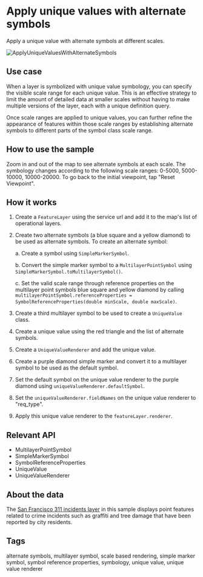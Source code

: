 # Apply unique values with alternate symbols

Apply a unique value with alternate symbols at different scales.

![ApplyUniqueValuesWithAlternateSymbols](ApplyUniqueValuesWithAlternateSymbols.gif)

## Use case

When a layer is symbolized with unique value symbology, you can specify the visible scale range for each unique value. This is an effective strategy to limit the amount of detailed data at smaller scales without having to make multiple versions of the layer, each with a unique definition query.

Once scale ranges are applied to unique values, you can further refine the appearance of features within those scale ranges by establishing alternate symbols to different parts of the symbol class scale range.

## How to use the sample

Zoom in and out of the map to see alternate symbols at each scale. The symbology changes according to the following scale ranges: 0-5000, 5000-10000, 10000-20000. To go back to the initial viewpoint, tap "Reset Viewpoint".

## How it works

1. Create a `FeatureLayer` using the service url and add it to the map's list of operational layers.
2. Create two alternate symbols (a blue square and a yellow diamond) to be used as alternate symbols. To create an alternate symbol:

   a. Create a symbol using `SimpleMarkerSymbol`.

   b. Convert the simple marker symbol to a `MultilayerPointSymbol` using `SimpleMarkerSymbol.toMultilayerSymbol()`.

   c. Set the valid scale range through reference properties on the multilayer point symbols blue square and yellow diamond by calling `multilayerPointSymbol.referenceProperties = SymbolReferenceProperties(double minScale, double maxScale)`.

3. Create a third multilayer symbol to be used to create a `UniqueValue` class.
4. Create a unique value using the red triangle and the list of alternate symbols.
5. Create a `UniqueValueRenderer` and add the unique value.
6. Create a purple diamond simple marker and convert it to a multilayer symbol to be used as the default symbol.
7. Set the default symbol on the unique value renderer to the purple diamond using `uniqueValueRenderer.defaultSymbol`.
8. Set the `uniqueValueRenderer.fieldNames` on the unique value renderer to "req_type".
9. Apply this unique value renderer to the `featureLayer.renderer`.

## Relevant API

* MultilayerPointSymbol
* SimpleMarkerSymbol
* SymbolReferenceProperties
* UniqueValue
* UniqueValueRenderer

## About the data

The [San Francisco 311 incidents layer](https://sampleserver6.arcgisonline.com/arcgis/rest/services/SF311/FeatureServer/0) in this sample displays point features related to crime incidents such as graffiti and tree damage that have been reported by city residents.

## Tags

alternate symbols, multilayer symbol, scale based rendering, simple marker symbol, symbol reference properties, symbology, unique value, unique value renderer
